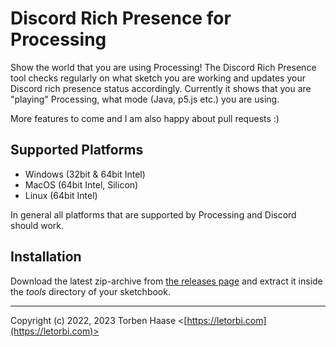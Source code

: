 # Discord Rich Presence for Processing

Show the world that you are using Processing! The Discord Rich Presence tool checks regularly on what sketch you are working and updates your Discord rich presence status accordingly. Currently it shows that you are "playing" Processing, what mode (Java, p5.js etc.) you are using.

More features to come and I am also happy about pull requests :)

## Supported Platforms

* Windows (32bit & 64bit Intel)
* MacOS (64bit Intel, Silicon)
* Linux (64bit Intel)

In general all platforms that are supported by Processing and Discord should work.

## Installation

Download the latest zip-archive from [the releases page](https://github.com/letorbi/discord-rich-presence-for-processing/releases) and extract it inside the *tools* directory of your sketchbook.

----

Copyright (c) 2022, 2023 Torben Haase \<[https://letorbi.com](https://letorbi.com)>
